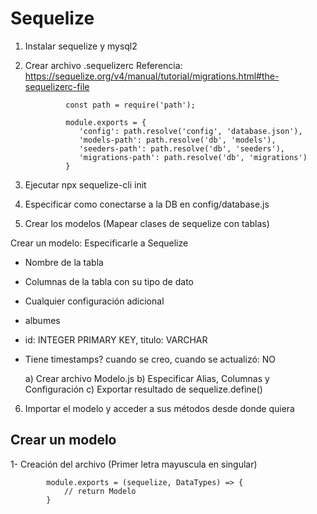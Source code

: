 # Sequelize

1.  Instalar sequelize y mysql2
2.  Crear archivo .sequelizerc
    Referencia: https://sequelize.org/v4/manual/tutorial/migrations.html#the-sequelizerc-file

                 const path = require('path');

                 module.exports = {
                    'config': path.resolve('config', 'database.json'),
                    'models-path': path.resolve('db', 'models'),
                    'seeders-path': path.resolve('db', 'seeders'),
                    'migrations-path': path.resolve('db', 'migrations')
                 }

3.  Ejecutar
    npx sequelize-cli init

4.  Especificar como conectarse a la DB en config/database.js

5.  Crear los modelos (Mapear clases de sequelize con tablas)

Crear un modelo:
Especificarle a Sequelize

- Nombre de la tabla
- Columnas de la tabla con su tipo de dato
- Cualquier configuración adicional

- albumes
- id: INTEGER PRIMARY KEY, titulo: VARCHAR
- Tiene timestamps? cuando se creo, cuando se actualizó: NO

  a) Crear archivo Modelo.js
  b) Especificar Alias, Columnas y Configuración
  c) Exportar resultado de sequelize.define()

6. Importar el modelo y acceder a sus métodos desde donde quiera

## Crear un modelo

1- Creación del archivo (Primer letra mayuscula en singular)

            module.exports = (sequelize, DataTypes) => {
                // return Modelo
            }
